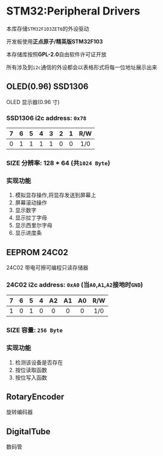 # STM32:Peripheral Drivers
本库存储`STM32F103ZET6`的外设驱动

开发板使用**正点原子/精英版STM32F103**

本存储库按照**GPL-2.0**自由软件许可证开放

所有涉及到`i2c`通信的外设都会以表格形式将每一位地址展示出来


## OLED(0.96) SSD1306
OLED 显示器(0.96 寸)
### SSD1306 i2c address: `0x78`
|   7   |   6   |   5   |   4   |   3   |   2   |   1   |  R/W  |
| :---: | :---: | :---: | :---: | :---: | :---: | :---: | :---: |
|   0   |   1   |   1   |   1   |   1   |   0   |   0   |  1/0  |
### SIZE 分辨率: 128 * 64 (共`1024 Byte`)
### 实现功能
1. 模拟显存操作,将显存发送到屏幕上
2. 屏幕滚动操作
3. 显示数字
4. 显示拉丁字母
5. 显示西里尔字母
6. 显示进度条


## EEPROM 24C02
24C02 带电可擦可编程只读存储器
### 24C02 i2c address: `0xA0` (当`A0`,`A1`,`A2`接地时`GND`)
|   7   |   6   |   5   |   4   |  A2   |  A1   |  A0   |  R/W  |
| :---: | :---: | :---: | :---: | :---: | :---: | :---: | :---: |
|   1   |   0   |   1   |   0   |   0   |   0   |   0   |  1/0  |
### SIZE 容量: `256 Byte`
### 实现功能
1. 检测该设备是否存在
2. 按位读取函数
3. 按位写入函数


## RotaryEncoder
旋转编码器


## DigitalTube
数码管

